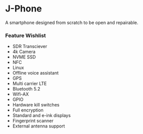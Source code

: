 # J-Phone
A smartphone designed from scratch to be open and repairable.


### Feature Wishlist

* SDR Transciever
* 4k Camera
* NVME SSD
* NFC
* Linux
* Offline voice assistant
* GPS
* Multi carrier LTE
* Bluetooth 5.2
* Wifi-AX
* GPIO
* Hardware kill switches
* Full encryption
* Standard and e-ink displays
* Fingerprint scanner
* External antenna support
